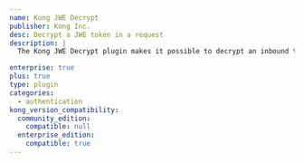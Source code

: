 ```yaml
---
name: Kong JWE Decrypt
publisher: Kong Inc.
desc: Decrypt a JWE token in a request
description: |
  The Kong JWE Decrypt plugin makes it possible to decrypt an inbound token(JWE) in a request.

enterprise: true
plus: true
type: plugin
categories:
  - authentication
kong_version_compatibility:
  community_edition:
    compatible: null
  enterprise_edition:
    compatible: true
---
```


